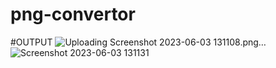 # png-convertor

#OUTPUT
![Uploading Screenshot 2023-06-03 131108.png…]()
![Screenshot 2023-06-03 131131](https://github.com/123shahan/png-convertor/assets/102419339/4cd9ed59-7c42-4392-a591-93b45b0e6065)
